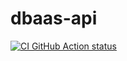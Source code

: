 # dbaas-api

[![CI GitHub Action status](https://github.com/percona-platform/dbaas-api/workflows/CI/badge.svg?branch=main)](https://github.com/percona-platform/dbaas-api/actions?query=workflow%3ACI+branch%3Amain)
